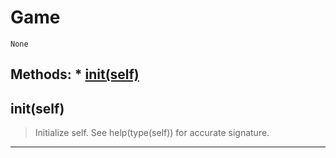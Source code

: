 # Game 
 ```
 None 
```
## Methods: * [__init__(self)](/#__init__self) 
## __init__(self) 

  

 > Initialize self.  See help(type(self)) for accurate signature. 

--- 